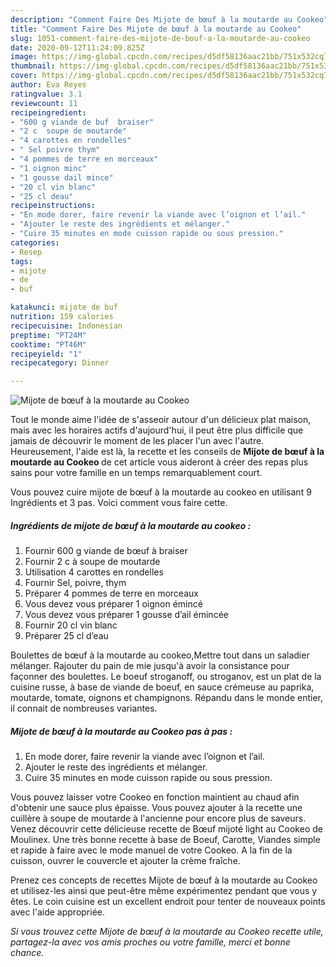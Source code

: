 ```yaml
---
description: "Comment Faire Des Mijote de bœuf à la moutarde au Cookeo"
title: "Comment Faire Des Mijote de bœuf à la moutarde au Cookeo"
slug: 1051-comment-faire-des-mijote-de-bouf-a-la-moutarde-au-cookeo
date: 2020-09-12T11:24:09.825Z
image: https://img-global.cpcdn.com/recipes/d5df58136aac21bb/751x532cq70/mijote-de-boeuf-a-la-moutarde-au-cookeo-photo-principale-de-la-recette.jpg
thumbnail: https://img-global.cpcdn.com/recipes/d5df58136aac21bb/751x532cq70/mijote-de-boeuf-a-la-moutarde-au-cookeo-photo-principale-de-la-recette.jpg
cover: https://img-global.cpcdn.com/recipes/d5df58136aac21bb/751x532cq70/mijote-de-boeuf-a-la-moutarde-au-cookeo-photo-principale-de-la-recette.jpg
author: Eva Reyes
ratingvalue: 3.1
reviewcount: 11
recipeingredient:
- "600 g viande de buf  braiser"
- "2 c  soupe de moutarde"
- "4 carottes en rondelles"
- " Sel poivre thym"
- "4 pommes de terre en morceaux"
- "1 oignon minc"
- "1 gousse dail mince"
- "20 cl vin blanc"
- "25 cl deau"
recipeinstructions:
- "En mode dorer, faire revenir la viande avec l’oignon et l’ail."
- "Ajouter le reste des ingrédients et mélanger."
- "Cuire 35 minutes en mode cuisson rapide ou sous pression."
categories:
- Resep
tags:
- mijote
- de
- buf

katakunci: mijote de buf 
nutrition: 159 calories
recipecuisine: Indonesian
preptime: "PT24M"
cooktime: "PT46M"
recipeyield: "1"
recipecategory: Dinner

---
```



![Mijote de bœuf à la moutarde au Cookeo](https://img-global.cpcdn.com/recipes/d5df58136aac21bb/751x532cq70/mijote-de-boeuf-a-la-moutarde-au-cookeo-photo-principale-de-la-recette.jpg)

Tout le monde aime l'idée de s'asseoir autour d'un délicieux plat maison, mais avec les horaires actifs d'aujourd'hui, il peut être plus difficile que jamais de découvrir le moment de les placer l'un avec l'autre. Heureusement, l'aide est là, la recette et les conseils de <strong> Mijote de bœuf à la moutarde au Cookeo </strong> de cet article vous aideront à créer des repas plus sains pour votre famille en un temps remarquablement court.

<!--inarticleads1-->

Vous pouvez cuire mijote de bœuf à la moutarde au cookeo en utilisant 9 Ingrédients et 3 pas. Voici comment vous faire cette.

##### Ingrédients de mijote de bœuf à la moutarde au cookeo :

1. Fournir 600 g viande de bœuf à braiser
1. Fournir 2 c à soupe de moutarde
1. Utilisation 4 carottes en rondelles
1. Fournir  Sel, poivre, thym
1. Préparer 4 pommes de terre en morceaux
1. Vous devez vous préparer 1 oignon émincé
1. Vous devez vous préparer 1 gousse d’ail émincée
1. Fournir 20 cl vin blanc
1. Préparer 25 cl d’eau


Boulettes de bœuf à la moutarde au cookeo,Mettre tout dans un saladier mélanger. Rajouter du pain de mie jusqu&#39;à avoir la consistance pour façonner des boulettes. Le boeuf stroganoff, ou stroganov, est un plat de la cuisine russe, à base de viande de boeuf, en sauce crémeuse au paprika, moutarde, tomate, oignons et champignons. Répandu dans le monde entier, il connait de nombreuses variantes. 

<!--inarticleads2-->

##### Mijote de bœuf à la moutarde au Cookeo pas à pas :

1. En mode dorer, faire revenir la viande avec l’oignon et l’ail.
1. Ajouter le reste des ingrédients et mélanger.
1. Cuire 35 minutes en mode cuisson rapide ou sous pression.


Vous pouvez laisser votre Cookeo en fonction maintient au chaud afin d&#39;obtenir une sauce plus épaisse. Vous pouvez ajouter à la recette une cuillère à soupe de moutarde à l&#39;ancienne pour encore plus de saveurs. Venez découvrir cette délicieuse recette de Bœuf mijoté light au Cookeo de Moulinex. Une très bonne recette à base de Boeuf, Carotte, Viandes simple et rapide à faire avec le mode manuel de votre Cookeo. A la fin de la cuisson, ouvrer le couvercle et ajouter la crème fraîche. 

<!--inarticleads1-->

<p>
Prenez ces concepts de recettes Mijote de bœuf à la moutarde au Cookeo et utilisez-les ainsi que peut-être même expérimentez pendant que vous y êtes. Le coin cuisine est un excellent endroit pour tenter de nouveaux points avec l'aide appropriée.
</p>

<p>
<i>Si vous trouvez cette Mijote de bœuf à la moutarde au Cookeo recette utile, partagez-la avec vos amis proches ou votre famille, merci et bonne chance.</i>
</p>

